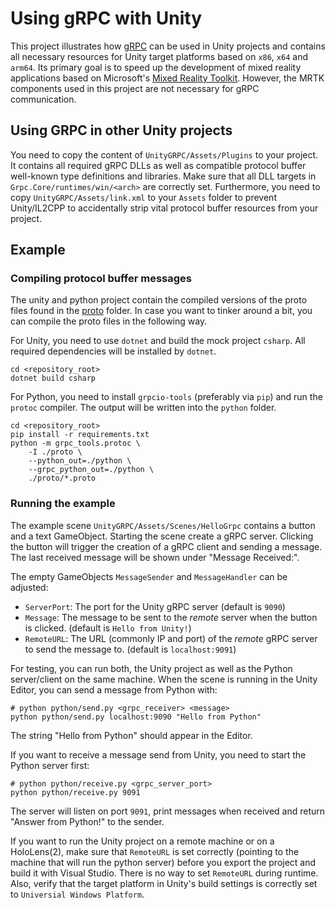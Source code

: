 # Using gRPC with Unity

This project illustrates how [gRPC](https://grpc.io/) can be used in Unity projects and contains all necessary resources for Unity target platforms based on `x86`, `x64` and `arm64`.
Its primary goal is to speed up the development of mixed reality applications based on Microsoft's [Mixed Reality Toolkit](https://github.com/Microsoft/MixedRealityToolkit-Unity).
However, the MRTK components used in this project are not necessary for gRPC communication.

## Using GRPC in other Unity projects

You need to copy the content of `UnityGRPC/Assets/Plugins` to your project.
It contains all required gRPC DLLs as well as compatible protocol buffer well-known type definitions and libraries.
Make sure that all DLL targets in `Grpc.Core/runtimes/win/<arch>` are correctly set.
Furthermore, you need to copy `UnityGRPC/Assets/link.xml` to your `Assets` folder to prevent Unity/IL2CPP to accidentally strip vital protocol buffer resources from your project.

## Example

### Compiling protocol buffer messages

The unity and python project contain the compiled versions of the proto files found in the [proto](./proto) folder. In case you want to tinker around a bit, you can compile the proto files in the following way.

For Unity, you need to use `dotnet` and build the mock project `csharp`. All required dependencies will be installed by `dotnet`.

```shell
cd <repository_root>
dotnet build csharp
```

For Python, you need to install `grpcio-tools` (preferably via `pip`) and run the `protoc` compiler. The output will be written into the `python` folder.

```shell
cd <repository_root>
pip install -r requirements.txt
python -m grpc_tools.protoc \
    -I ./proto \
    --python_out=./python \
    --grpc_python_out=./python \
    ./proto/*.proto
```


### Running the example

The example scene `UnityGRPC/Assets/Scenes/HelloGrpc` contains a button and a text GameObject. Starting the scene create a gRPC server. Clicking the button will trigger the creation of a gRPC client and sending a message. The last received message will be shown under "Message Received:".

The empty GameObjects `MessageSender` and `MessageHandler` can be adjusted:

- `ServerPort`: The port for the Unity gRPC server (default is `9090`)
- `Message`: The message to be sent to the *remote* server when the button is clicked. (default is `Hello from Unity!`)
- `RemoteURL`: The URL (commonly IP and port) of the *remote* gRPC server to send the message to. (default is `localhost:9091`)

For testing, you can run both, the Unity project as well as the Python server/client on the same machine.
When the scene is running in the Unity Editor, you can send a message from Python with:

```shell
# python python/send.py <grpc_receiver> <message>
python python/send.py localhost:9090 "Hello from Python"
```

The string "Hello from Python" should appear in the Editor.

If you want to receive a message send from Unity, you need to start the Python server first:

```shell
# python python/receive.py <grpc_server_port>
python python/receive.py 9091
```

The server will listen on port `9091`, print messages when received and return "Answer from Python!" to the sender.

If you want to run the Unity project on a remote machine or on a HoloLens(2), make sure that `RemoteURL` is set correctly (pointing to the machine that will run the python server) before you export the project and build it with Visual Studio.
There is no way to set `RemoteURL` during runtime.
Also, verify that the target platform in Unity's build settings is correctly set to `Universial Windows Platform`.
